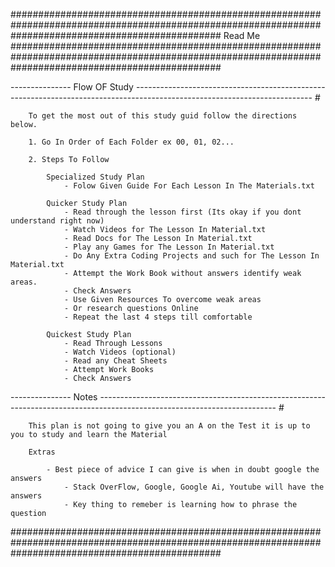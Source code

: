######################################################################################################################################################
Read Me
######################################################################################################################################################



--------------- Flow OF Study --------------------------------------------------------------------------------------------------------------------------
    # 

        To get the most out of this study guid follow the directions below.

        1. Go In Order of Each Folder ex 00, 01, 02...

        2. Steps To Follow

            Specialized Study Plan
                - Folow Given Guide For Each Lesson In The Materials.txt 

            Quicker Study Plan
                - Read through the lesson first (Its okay if you dont understand right now)
                - Watch Videos for The Lesson In Material.txt
                - Read Docs for The Lesson In Material.txt
                - Play any Games for The Lesson In Material.txt
                - Do Any Extra Coding Projects and such for The Lesson In Material.txt
                - Attempt the Work Book without answers identify weak areas.
                - Check Answers
                - Use Given Resources To overcome weak areas 
                - Or research questions Online
                - Repeat the last 4 steps till comfortable

            Quickest Study Plan
                - Read Through Lessons
                - Watch Videos (optional)
                - Read any Cheat Sheets
                - Attempt Work Books
                - Check Answers



--------------- Notes --------------------------------------------------------------------------------------------------------------------------
    # 

        This plan is not going to give you an A on the Test it is up to you to study and learn the Material

        Extras

            - Best piece of advice I can give is when in doubt google the answers
                - Stack OverFlow, Google, Google Ai, Youtube will have the answers
                - Key thing to remeber is learning how to phrase the question

######################################################################################################################################################
